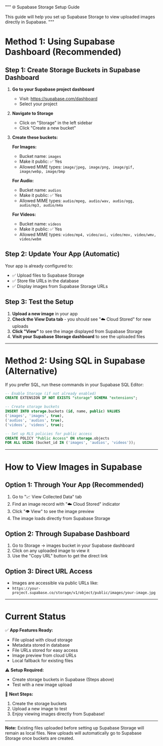 """
🌐 Supabase Storage Setup Guide

This guide will help you set up Supabase Storage to view uploaded images directly in Supabase.
"""

# Method 1: Using Supabase Dashboard (Recommended)

## Step 1: Create Storage Buckets in Supabase Dashboard

1. **Go to your Supabase project dashboard**
   - Visit: https://supabase.com/dashboard
   - Select your project

2. **Navigate to Storage**
   - Click on "Storage" in the left sidebar
   - Click "Create a new bucket"

3. **Create these buckets:**

   **For Images:**
   - Bucket name: `images`
   - Make it public: ✅ Yes
   - Allowed MIME types: `image/jpeg, image/png, image/gif, image/webp, image/bmp`
   
   **For Audio:**
   - Bucket name: `audios`
   - Make it public: ✅ Yes
   - Allowed MIME types: `audio/mpeg, audio/wav, audio/ogg, audio/mp3, audio/m4a`
   
   **For Videos:**
   - Bucket name: `videos`
   - Make it public: ✅ Yes
   - Allowed MIME types: `video/mp4, video/avi, video/mov, video/wmv, video/webm`

## Step 2: Update Your App (Automatic)

Your app is already configured to:
- ✅ Upload files to Supabase Storage
- ✅ Store file URLs in the database
- ✅ Display images from Supabase Storage URLs

## Step 3: Test the Setup

1. **Upload a new image** in your app
2. **Check the View Data tab** - you should see "☁️ Cloud Stored" for new uploads
3. **Click "View"** to see the image displayed from Supabase Storage
4. **Visit your Supabase Storage dashboard** to see the uploaded files

---

# Method 2: Using SQL in Supabase (Alternative)

If you prefer SQL, run these commands in your Supabase SQL Editor:

```sql
-- Enable Storage (if not already enabled)
CREATE EXTENSION IF NOT EXISTS "storage" SCHEMA "extensions";

-- Create storage buckets
INSERT INTO storage.buckets (id, name, public) VALUES 
('images', 'images', true),
('audios', 'audios', true), 
('videos', 'videos', true);

-- Set up RLS policies for public access
CREATE POLICY "Public Access" ON storage.objects
FOR ALL USING (bucket_id IN ('images', 'audios', 'videos'));
```

---

# How to View Images in Supabase

## Option 1: Through Your App (Recommended)
1. Go to "📈 View Collected Data" tab
2. Find an image record with "☁️ Cloud Stored" indicator
3. Click "👁️ View" to see the image preview
4. The image loads directly from Supabase Storage

## Option 2: Through Supabase Dashboard
1. Go to Storage → images bucket in your Supabase dashboard
2. Click on any uploaded image to view it
3. Use the "Copy URL" button to get the direct link

## Option 3: Direct URL Access
- Images are accessible via public URLs like:
- `https://your-project.supabase.co/storage/v1/object/public/images/your-image.jpg`

---

# Current Status

✅ **App Features Ready:**
- File upload with cloud storage
- Metadata stored in database
- File URLs stored for easy access
- Image preview from cloud URLs
- Local fallback for existing files

⚠️ **Setup Required:**
- Create storage buckets in Supabase (Steps above)
- Test with a new image upload

🎯 **Next Steps:**
1. Create the storage buckets
2. Upload a new image to test
3. Enjoy viewing images directly from Supabase!

---

**Note:** Existing files uploaded before setting up Supabase Storage will remain as local files. New uploads will automatically go to Supabase Storage once buckets are created.
